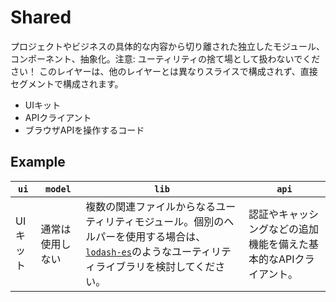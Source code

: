 # Shared

プロジェクトやビジネスの具体的な内容から切り離された独立したモジュール、コンポーネント、抽象化。注意: ユーティリティの捨て場として扱わないでください！
このレイヤーは、他のレイヤーとは異なりスライスで構成されず、直接セグメントで構成されます。

- UIキット
- APIクライアント
- ブラウザAPIを操作するコード

## Example

| `ui` | `model` | `lib` | `api` |
| --- | --- | --- | --- |
| UIキット | 通常は使用しない | 複数の関連ファイルからなるユーティリティモジュール。個別のヘルパーを使用する場合は、[`lodash-es`](https://www.npmjs.com/package/lodash-es)のようなユーティリティライブラリを検討してください。 | 認証やキャッシングなどの追加機能を備えた基本的なAPIクライアント。 |
